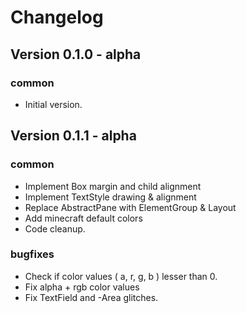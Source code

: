 # Changelog

## Version 0.1.0 - alpha

### common
- Initial version.

## Version 0.1.1 - alpha

### common
- Implement Box margin and child alignment
- Implement TextStyle drawing & alignment
- Replace AbstractPane with ElementGroup & Layout
- Add minecraft default colors
- Code cleanup.

### bugfixes
- Check if color values ( a, r, g, b ) lesser than 0.
- Fix alpha + rgb color values
- Fix TextField and -Area glitches.
